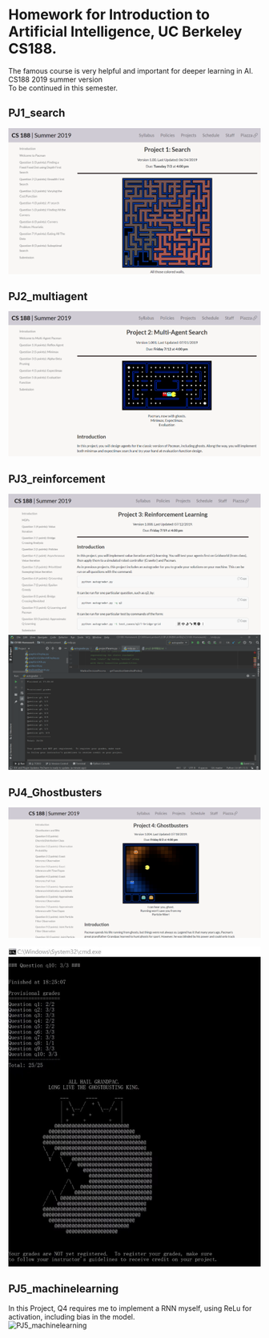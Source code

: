 # Homework for Introduction to Artificial Intelligence, UC Berkeley CS188.  
The famous course is very helpful and important for deeper learning in AI.
CS188 2019 summer version  
To be continued in this semester.  

## PJ1_search  
![PJ1_search](./Screenshot/PJ1_Search.png)

## PJ2_multiagent  
![PJ2_multiagent](./Screenshot/PJ2_MultiAgentSearch.png)

## PJ3_reinforcement  
![PJ3_reinforcement](./Screenshot/PJ3_ReinforcementLearning.png)
![PJ3_results](./Screenshot/PJ3_results.png)

## PJ4_Ghostbusters 
![PJ4_Ghostbusters](./Screenshot/PJ4_Ghostbusters.png)

![PJ4_results](./Screenshot/PJ4_results.jpeg)  
 

## PJ5_machinelearning  
In this Project, Q4 requires me to implement a RNN myself, using ReLu for activation, including bias in the model.  
![PJ5_machinelearning ](./PJ5_MachineLearning.png)
